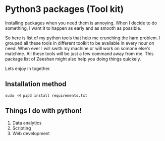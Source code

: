 # Python3 packages (Tool kit)

Installing packages when you need them is annoying. When I decide to do something, I want it to happen as early and as smooth as possible.

So here is list of my python tools that help me crunching the hard problem. I grouped all these tools in different toolkit to be available in every hour on need. When ever I will swith my machine or will work on somone else's matchine. All these tools will be just a few command away from me. This package list of Zeeshan might also help you doing things quickely.

Lets enjoy in together.


## Installation method

```
sudo -H pip3 install requirements.txt
```

## Things I do with python!
1. Data analytics
2. Scripting
3. Web development
